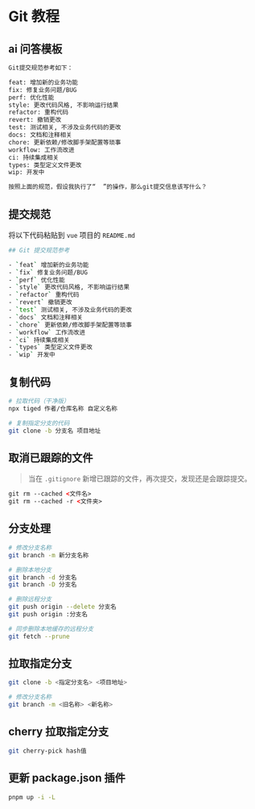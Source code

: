 # Git 教程

## ai 问答模板

```bash
Git提交规范参考如下：

feat: 增加新的业务功能
fix: 修复业务问题/BUG
perf: 优化性能
style: 更改代码风格, 不影响运行结果
refactor: 重构代码
revert: 撤销更改
test: 测试相关, 不涉及业务代码的更改
docs: 文档和注释相关
chore: 更新依赖/修改脚手架配置等琐事
workflow: 工作流改进
ci: 持续集成相关
types: 类型定义文件更改
wip: 开发中

按照上面的规范，假设我执行了“  ”的操作，那么git提交信息该写什么？
```

## 提交规范

将以下代码粘贴到 `vue` 项目的 `README.md`

```bash
## Git 提交规范参考

- `feat` 增加新的业务功能
- `fix` 修复业务问题/BUG
- `perf` 优化性能
- `style` 更改代码风格, 不影响运行结果
- `refactor` 重构代码
- `revert` 撤销更改
- `test` 测试相关, 不涉及业务代码的更改
- `docs` 文档和注释相关
- `chore` 更新依赖/修改脚手架配置等琐事
- `workflow` 工作流改进
- `ci` 持续集成相关
- `types` 类型定义文件更改
- `wip` 开发中
```

## 复制代码

```bash
# 拉取代码（干净版）
npx tiged 作者/仓库名称 自定义名称

# 复制指定分支的代码
git clone -b 分支名 项目地址
```

## 取消已跟踪的文件

> 当在 `.gitignore` 新增已跟踪的文件，再次提交，发现还是会跟踪提交。

```html
git rm --cached <文件名>
git rm --cached -r <文件夹>
```

## 分支处理

```bash
# 修改分支名称
git branch -m 新分支名称

# 删除本地分支
git branch -d 分支名
git branch -D 分支名

# 删除远程分支
git push origin --delete 分支名
git push origin :分支名

# 同步删除本地缓存的远程分支
git fetch --prune
```

## 拉取指定分支

```bash
git clone -b <指定分支名> <项目地址>

# 修改分支名称
git branch -m <旧名称> <新名称>
```

## cherry 拉取指定分支

```bash
git cherry-pick hash值
```

## 更新 package.json 插件

```bash
pnpm up -i -L
```